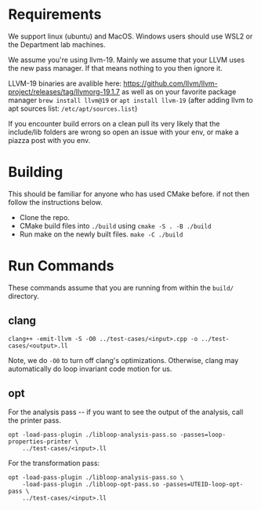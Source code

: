 # Requirements

We support linux (ubuntu) and MacOS. Windows users should use WSL2 or the Department lab machines.

We assume you're using llvm-19. Mainly we assume that your LLVM uses the new pass manager. If that means nothing to you then ignore it.

LLVM-19 binaries are avalible here: https://github.com/llvm/llvm-project/releases/tag/llvmorg-19.1.7 as well as on your favorite package manager `brew install llvm@19` or `apt install llvm-19` (after adding llvm to apt sources list: `/etc/apt/sources.list`)

If you encounter build errors on a clean pull its very likely that the include/lib folders are wrong so open an issue with your env, or make a piazza post with you env. 

# Building

This should be familiar for anyone who has used CMake before. if not then follow the instructions below.

- Clone the repo.
- CMake build files into `./build` using `cmake -S . -B ./build`
- Run make on the newly built files. `make -C ./build`

# Run Commands
These commands assume that you are running from within the `build/` directory.

## clang
```
clang++ -emit-llvm -S -O0 ../test-cases/<input>.cpp -o ../test-cases/<output>.ll
```
Note, we do `-O0` to turn off clang's optimizations. Otherwise, clang may automatically do loop invariant code motion for us.

## opt
For the analysis pass -- if you want to see the output of the analysis, call the printer pass.
```
opt -load-pass-plugin ./libloop-analysis-pass.so -passes=loop-properties-printer \
    ../test-cases/<input>.ll
```

For the transformation pass:
```
opt -load-pass-plugin ./libloop-analysis-pass.so \
    -load-pass-plugin ./libloop-opt-pass.so -passes=UTEID-loop-opt-pass \
    ../test-cases/<input>.ll
```
